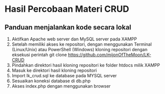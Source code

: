 # Hasil Percobaan Materi CRUD

## Panduan menjalankan kode secara lokal
1. Aktifkan Apache web server dan MySQL server pada XAMPP
2. Setelah memiliki akses ke repositori, dengan menggunakan Terminal (Linux/Unix) atau PowerShell (Windows) kloning repositori dengan eksekusi perintah git clone https://github.com/mijonOfTheMoon/LK-CRUD
2. Pindahkan direktori hasil kloning repositori ke folder htdocs milik XAMPP
3. Masuk ke direktori hasil kloning repositori
3. Import lk_crud.sql ke database pada MYSQL server
4. Sesuaikan koneksi database di db.php
5. Akses index.php dengan menggunakan browser